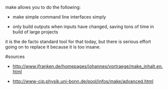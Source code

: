 make allows you to do the following:

- make simple command line interfaces simply

- only build outputs when inputs have changed, saving tons of time in build of large projects

it is the de facto standard tool for that today, but there is serious effort going on to replace it because it is too insane.

#sources

- http://www.jfranken.de/homepages/johannes/vortraege/make_inhalt.en.html

- http://www-cip.physik.uni-bonn.de/pool/infos/make/advanced.html
